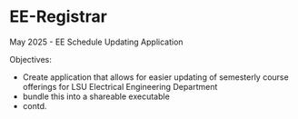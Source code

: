 # EE-Registrar
May 2025 - EE Schedule Updating Application

Objectives:
  - Create application that allows for easier updating of semesterly course
      offerings for LSU Electrical Engineering Department
  - bundle this into a shareable executable
  - contd.
